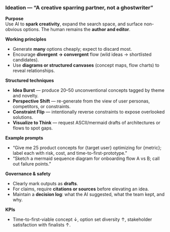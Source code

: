 
### Ideation — “A creative sparring partner, not a ghostwriter”
**Purpose**  
Use AI to **spark creativity**, expand the search space, and surface non-obvious options. The human remains the **author and editor**.

**Working principles**
- Generate **many** options cheaply; expect to discard most.  
- Encourage **divergent → convergent** flow (wild ideas → shortlisted candidates).  
- Use **diagrams or structured canvases** (concept maps, flow charts) to reveal relationships.

**Structured techniques**
- **Idea Burst** — produce 20–50 unconventional concepts tagged by theme and novelty.  
- **Perspective Shift** — re-generate from the view of user personas, competitors, or constraints.  
- **Constraint Flip** — intentionally reverse constraints to expose overlooked solutions.  
- **Visualize to Think** — request ASCII/mermaid drafts of architectures or flows to spot gaps.

**Example prompts**
- “Give me 25 product concepts for {target user} optimizing for {metric}; label each with risk, cost, and time-to-first-prototype.”  
- “Sketch a mermaid sequence diagram for onboarding flow A vs B; call out failure points.”

**Governance & safety**
- Clearly mark outputs as **drafts**.  
- For claims, require **citations or sources** before elevating an idea.  
- Maintain a **decision log**: what the AI suggested, what the team kept, and why.

**KPIs**
- Time-to-first-viable concept ↓, option set diversity ↑, stakeholder satisfaction with finalists ↑.
